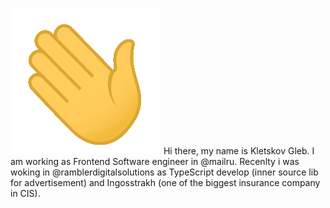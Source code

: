 
![image](https://raw.githubusercontent.com/KletskovG/kletskovg/main/assets/Hi.gif) Hi there, my name is Kletskov Gleb. I am working as Frontend Software engineer in @mailru. Recenlty i was woking in @ramblerdigitalsolutions as TypeScript develop (inner source lib for advertisement) and Ingosstrakh (one of the biggest insurance company in CIS).




<!--
**KletskovG/kletskovg** is a ✨ _special_ ✨ repository because its `README.md` (this file) appears on your GitHub profile.

Here are some ideas to get you started:

- 🔭 I’m currently working on ...
- 🌱 I’m currently learning ...
- 👯 I’m looking to collaborate on ...
- 🤔 I’m looking for help with ...
- 💬 Ask me about ...
- 📫 How to reach me: ...
- 😄 Pronouns: ...
- ⚡ Fun fact: ...
-->

